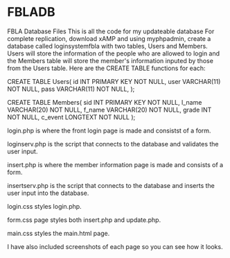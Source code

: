 # FBLADB
FBLA Database Files
This is all the code for my updateable database
For complete replication, download xAMP and using myphpadmin, create a database called loginsystemfbla with two tables, Users and Members. Users will store the information of the people who are allowed to login and the Members table will store the member's information inputed by those from the Users table.
Here are the CREATE TABLE functions for each:
  
  CREATE TABLE Users(
  id INT PRIMARY KEY NOT NULL,
  user VARCHAR(11) NOT NULL,
  pass VARCHAR(11) NOT NULL,
  );
  
  CREATE TABLE Members(
  sid INT PRIMARY KEY NOT NULL,
  l_name VARCHAR(20) NOT NULL,
  f_name VARCHAR(20) NOT NULL,
  grade INT NOT NULL,
  c_event LONGTEXT NOT NULL
  );
  
login.php is where the front login page is made and consistst of a form.

loginserv.php is the script that connects to the database and validates the user input.

insert.php is where the member information page is made and consists of a form.

insertserv.php is the script that connects to the database and inserts the user input into the database.

login.css styles login.php.

form.css page styles both insert.php and update.php.

main.css styles the main.html page.

I have also included screenshots of each page so you can see how it looks.
